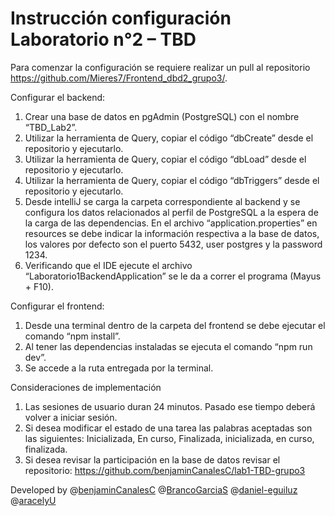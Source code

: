 # Instrucción configuración Laboratorio n°2 – TBD
Para comenzar la configuración se requiere realizar un pull al repositorio https://github.com/Mieres7/Frontend_dbd2_grupo3/.

Configurar el backend:
1.	Crear una base de datos en pgAdmin (PostgreSQL) con el nombre “TBD_Lab2”.
2.	Utilizar la herramienta de Query, copiar el código “dbCreate” desde el repositorio y ejecutarlo.
3.	Utilizar la herramienta de Query, copiar el código “dbLoad” desde el repositorio y ejecutarlo.
4.	Utilizar la herramienta de Query, copiar el código “dbTriggers” desde el repositorio y ejecutarlo.
5.	Desde intelliJ se carga la carpeta correspondiente al backend y se configura los datos relacionados al perfil de PostgreSQL a la espera de la carga de las dependencias. En el archivo “application.properties” en resources se debe indicar la información respectiva a la base de datos, los valores por defecto son el puerto 5432, user postgres y la password 1234.
6.	Verificando que el IDE ejecute el archivo “Laboratorio1BackendApplication” se le da a correr el programa (Mayus + F10).

Configurar el frontend:
1.	Desde una terminal dentro de la carpeta del frontend se debe ejecutar el comando “npm install”.
2.	Al tener las dependencias instaladas se ejecuta el comando “npm run dev”.
3.	Se accede a la ruta entregada por la terminal.

Consideraciones de implementación
1. Las sesiones de usuario duran 24 minutos. Pasado ese tiempo deberá volver a iniciar sesión.
2. Si desea modificar el estado de una tarea las palabras aceptadas son las siguientes: Inicializada, En curso, Finalizada, inicializada, en curso, finalizada.
3. Si desea revisar la participación en la base de datos revisar el repositorio: https://github.com/benjaminCanalesC/lab1-TBD-grupo3

Developed by @[benjaminCanalesC](https://github.com/benjaminCanalesC) @[BrancoGarciaS](https://github.com/BrancoGarciaS) @[daniel-eguiluz](https://github.com/daniel-eguiluz) @[aracelyU](https://github.com/aracelyU)

